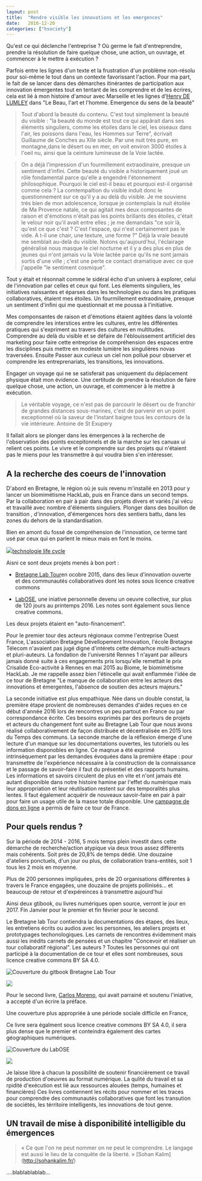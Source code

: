```yaml
---
layout: post
title:  "Rendre visible les innovations et les emergences"
date:   2016-12-20 
categories: ["hsociety"]
---
```

Qu'est ce qui déclenche l'entreprise ? Où germe le fait d'entreprendre, prendre la résolution de faire quelque chose, une action, un ouvrage, et commencer à le mettre à exécution ?

Parfois entre les lignes d'un texte et la frustration d'un problème non-résolu pour soi-même le tout dans un contexte favorissant l'action. Pour ma part, le fait de se lancer dans des démarches itinérantes de participation aux innovation émergentes tout en tentant de les comprendre et de les écrires, cela est lié à mon histoire d'amour avec Marseille et les lignes d'[Henry DE LUMLEY](https://fr.wikipedia.org/wiki/Henry_de_Lumley) dans "Le Beau, l'art et l'homme. Emergence du sens de la beauté"

> Tout d'abord la beauté du contenu. C'est tout simplement la beauté du visible : "la beauté du monde est tout ce qui appârait dans ses éléments singuliers, comme les étoiles dans le ciel, les oiseaux dans l'air, les poissons dans l'eau, les Hommes sur Terre", écrivait Guillaume de Conches au XIIe siècle.
Par une nuit très pure, en montagne,dans le désert ou en mer, on voit environ 3000 étoiles à l'oeil nu, ainsi que la ceinture lumineuse de la Voie lactée.

> On a déjà l'impression d'un fourmillement extraodinaire, presque un sentiment d'infini.
Cette beauté du visible a historiquement joué un rôle fondamental parce qu'elle a engendré l'étonnement philosophique.
Pourquoi le ciel est-il beau et pourquoi est-il organisé comme cela ? La comtempaltion du visible induit donc le questionnement sur ce qu'il y a au delà du visible.
Je me souviens très bien de mon adolescence, lorsque je contemplais la nuit étoilée de Ma Provence natale, ce qui agitait mes deux composantes de raison et d'émotions n'était pas les points brillants des étoiles, c'était le velour noir qu'il avait entre elles ; je me demandais "ce soir là, qu'est ce que c'est ? C'est l'espace, qui n'est certainement pas le vide. A t-il une chair, une texture, une forme ?"
Déjà la vraie beauté me semblait au-delà du visible. Notons qu'aujourd'hui, l'éclairage généralisé nous masque le ciel nocturne et il y a des plus en plus de jeunes qui n'ont jamais vu la Voie lactée parce qu'ils ne sont jamais sortis d'une ville ; c'est une perte ce contact dramatique avec ce que j'appelle "le sentiment cosmique".

Tout y était et résonnait comme le sidéral écho d'un univers à explorer, celui de l'innovation par celles et ceux qui font.
Les élements singuliers, les initiatives naissantes et éparses dans les technologies ou dans les pratiques collaboratives, étaient mes étoiles. Un fourmillement extraodinaire, presque un sentiment d'infini qui me questionnait et me poussa à l'initiative.

Mes componsantes de raison et d'émotions étaient agitées dans la volonté de comprendre les interstices entre les cultures, entre les différentes pratiques qui s'expriment au travers des cultures en multitudes.
Comprendre au delà du visible et se défaire de l'éblouissement artificiel des marketing pour faire cette entreprise de compréhension des espaces entre les disciplines puis mettre en modeste lumière les singulières novas traversées. Ensuite Passer aux curieux un ciel non pollué pour observer et comprendre les entreprenariats, les transitions, les innovations.

Engager un voyage qui ne se satisferait pas uniquement du déplacement physique était mon évidence. Une certitude de prendre la résolution de faire quelque chose, une action, un ouvrage, et commencer à le mettre à exécution.

> Le véritable voyage, ce n'est pas de parcourir le désert ou de franchir de grandes distances sous-marines, c'est de parvenir en un point exceptionnel où la saveur de l'instant baigne tous les contours de la vie intérieure.
Antoine de St Exupery

Il fallait alors se plonger dans les émergences à la recherche de l'observation des points excepitonnels et de la marche sur les canuax ui relient ces points. Le vivre et le comprendre sur des projets qui n'étaient pas le miens pour les transmettre à qui voudra bien s'en intéresser.

## A la recherche des coeurs de l'innovation 

D'abord en Bretagne, le région où je suis revenu m'installé en 2013 pour y lancer un  biomimétisme HackLab, puis en France dans un second temps. Par la collaboration en pair à pair dans des projets divers et variés j'ai vécu et travaillé avec nombre d'éléments singuliers. Plonger dans des bouillon de transition , d'innovation, d'émergences hors des sentiers battu, dans les zones du dehors de la standardisation.

Bien en amont du fossé de compréhension de l'innovation, ce terme tant usé par ceux qui en parlent le mieux mais en font le moins.

![](https://cdn-images-1.medium.com/max/800/1*9SNZU2zMbQvyF0__ENBK9g.jpeg)[technologie life cycle](https://en.wikipedia.org/wiki/Technology_adoption_life_cycle)

Aisni ce sont deux projets menés à bon port :

* [Bretagne Lab Tour](https://hackpad.com/BretagneLabTour-Tour-de-Bretagne-des-lieux-dinnovation-ouverte-et-des-communauts-collaboratives-CJCut6qvqG0)en ocobre 2015, dans des lieux d'innovation ouverte et des communautés collaboratives dont les notes sous licence creative commons

* [LabOSE](https://hackpad.com/LabOSe-Laboratoire-open-source-dexpriences-libres-et-distribues-SA2B7bDZcbV), une iniative personnelle devenu un oeuvre collective, sur plus de 120 jours au printemps 2016. Les notes sont également sous lience creative commons.

Les deux projets étaient en "auto-financement". 

Pour le premier tour des acteurs régionaux comme l'entreprise Ouest France, L'association Bretagne Dévellopement Innovation, l'école Bretagne Télecom n'avaient pas jugé digne d'intérets cette démarhce multi-acteurs et pluri-auteurs. La fondation de l'université Rennes 1 n'ayant par ailleurs jamais donné suite à ces engagements pris lorsqu'elle remettait le prix Crisalide Eco-activité à Rennes en mai 2015 au Biome, le biomimétisme HackLab. 
Je me rappelle assez bien l'étincelle qui avait enflammée l'idée de ce tour de Bretagne "Le manque de collaboration entre les acteurs des innovations et émergentes, l'absence de soutien des acteurs majeurs."

La seconde initiative est plus empathique. Née dans un double constat, la première étape provient de nombreuses demandes d'aides reçues en ce début d'année 2016 lors de rencontres un peu partout en France ou par correspondance écrite. Ces besoins exprimés par des porteurs de projets et acteurs du changement font suite au Bretagne Lab Tour que nous avons réalisé collaborativement de façon distribuée et décentralisée en 2015 lors du Temps des communs.
La seconde marche de la réflexion émerge d'une lecture d'un manque sur les documentations ouvertes, les tutoriels ou les information disponobles en ligne. Ce maqnue a été exprimé intrinsèquement par les demandes évoquées dans la première étape : pour transmettre de l'expérience nécessaire à la construction de la connaissance et le passage de savoir-faire il faut du présentiel et des rapports humains. Les informations et savoirs circulent de plus en vite et n'ont jamais été autant disponible dans notre histoire hamine par l'effet du numérique mais leur appropriation et leur réutilsation restent sur des temporalités plus lentes. Il faut également acquérir de nouveaux savoir-faire en pair à pair pour faire un usage utile de la masse totale disponible.
Une [campagne de dons en ligne](https://www.lepotcommun.fr/pot/lxxnnc7x) a permis de faire ce tour de France.


## Pour quels rendus ?

Sur la période de 2014 - 2016, 5 mois temps plein investit dans cette démarche de recherche/action atypique via deux trous assez différents mais cohérents. Soit près de 20,8% de temps dédié. Une douzaine d'ateliers ponctuels, d'un jour ou plus, de collaboration trans-entités, soit 1 tous les 2 mois en moyenne.

Plus de 200 personnes impliquées, près de 20 organisations différentes à travers le France engagées, une douzaine de projets pollinisés... et beaucoup de retour et d'expéreinces à transmettre aujourd'hui

Ainsi deux gtibook, ou livres numériques open source, verront le jour en 2017. Fin Janvier pour le premier et fin février pour le second.

Le Bretagne lab Tour contiendra la documentations des étapes, des lieux, les entretiens écrits ou audios avec les personnes, les ateliers projets et prototypages techonologiques. Les carnets de rencontres évidemment mais aussi les inédits carnets de pensées et un chapitre "Concevoir et réaliser un tour collaboratif régional".
Les auteurs ? Toutes les personnes qui ont participé à la documentation de ce tour et elles sont nombreuses, sous licence creative commons BY SA 4.0.

![Couverture du gitbook Bretagne Lab Tour](https://github.com/XavCC/xavcc.github.io/blob/master/images/blt-medium.jpg)
<script src="https://liberapay.com/xavier/widgets/button.js"></script>
<noscript><a href="https://liberapay.com/xavier/donate"><img src="https://liberapay.com/assets/widgets/donate.svg"></a></noscript>

Pour le second livre, [Carlos Moreno](https://fr.wikipedia.org/wiki/Carlos_Moreno_(scientifique)), qui avait parrainé et soutenu l'iniative, a accepté d'un écrire la préface. 
 
Une couverture plus appropriée à une période sociale difficile en France, 
 
Ce livre sera égalment sous licence creative commons BY SA 4.0, il sera plus dense que le premier et conteindra également des cartes géographiques numériques.

![Couverture du LabOSE](https://github.com/XavCC/xavcc.github.io/blob/master/images/labose-couv-medium.jpg)

<script src="https://liberapay.com/xavier/widgets/button.js"></script>
<noscript><a href="https://liberapay.com/xavier/donate"><img src="https://liberapay.com/assets/widgets/donate.svg"></a></noscript>

Je laisse libre à chacun la possibilité de soutenir financièrement ce travail de production d'oeuvres au format numérique.
La qulité du travail et sa rpidité d'exécution est lié aux ressources alouées (temps, humaines et financières)
Ces livres contiennent les récits pour nommer et les traces pour comprendre des communautés collaboratives que font les transution de sociétés, les térritoire intelligents, les innovations de tout genre.

## UN travail de mise à disponibilité intelligible du émergences

> « Ce que l'on ne peut nommer on ne peut le comprendre. Le langage est aussi le lieu de la conquête de la liberté. » [Sohan Kalim]
(http://sohankalim.fr/)

....blablablablab...
